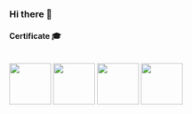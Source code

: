 ### Hi there 🦋

#### Certificate :mortar_board:</br></br>

<a href="https://www.credly.com/badges/637379c4-19c6-4381-93c3-f9d0449f302c/public_url"><img src="https://images.credly.com/size/340x340/images/2d84e428-9078-49b6-a804-13c15383d0de/image.png" width="75" height="75"/></a>
<a href="https://www.credly.com/badges/27de72d7-2391-4eca-a0d1-0077fbd29fad/public_url"><img src="https://images.credly.com/size/340x340/images/0e284c3f-5164-4b21-8660-0d84737941bc/image.png" width="75" height="75"/></a>
<a href="https://www.credly.com/badges/fefd68cd-ab0e-40f4-b3a6-b33cf3723c5f/public_url"><img src="https://images.credly.com/size/340x340/images/f0d3fbb9-bfa7-4017-9989-7bde8eaf42b1/image.png" width="75" height="75"/></a>
<a href="https://www.credly.com/badges/53acdae5-d69f-4dda-b650-d02ed7a50dd7/public_url"><img src="https://images.credly.com/size/110x110/images/53acdae5-d69f-4dda-b650-d02ed7a50dd7/image.png" width="75" height="75"/></a>
